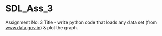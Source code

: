 # SDL_Ass_3

Assignment No: 3
Title - write python code that loads any data set (from www.data.gov.in) & plot the graph.
